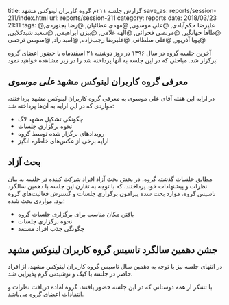 title: گزارش جلسه ۲۱۱م گروه کاربران لینوکس مشهد
save_as: reports/session-211/index.html
url: reports/session-211
category: reports
date: 2018/03/23 21:11
tags: @علیرضا حکم‌آبادی, @علی موسوی, @مهدی عطائیان, @رضا بجنوردی, @طاها جهانگیر, @مرتضی فخزائی, @الهه غلامی, @بیژن ابراهیمی, @سعید شیدکلایی, @پویا آذرپور, @علی سلطانی, @علیرضا رجب‌زاده, @امید راد, @سوسن ترحمی

آخرین جلسه گروه در سال ۱۳۹۶ در روز دوشنبه ۲۱ اسفندماه با حضور اعضای
گروه برگزار شد. مباحثی که در این جلسه به آنها پرداخته شد را در زیر
مشاهده خواهید نمود:
<!--more-->


## معرفی گروه کاربران لینوکس مشهد *علی موسوی*
در ارایه این هفته آقای علی موسوی به معرفی گروه کاربران لینوکس مشهد پرداختند،
مواردی که در این ارایه به آن‌ها پرداخته شد:

- چگونگی تشکیل مشهد لاگ
- نحوه برگزاری جلسات
- رویدادهای برگزار شده توسط گروه
- ارایه برخی از عکس‌های خاطره انگیز

## بحث آزاد
مطابق جلسات گذشته گروه، در بخش بحث آزاد افراد شرکت کننده در جلسه به بیان
نظرات و پیشنهادات خود پرداختند. که با توجه به تقارن این جلسه با دهمین سالگرد
تاسیس گروه، موارد بحث شده پیرامون برگزاری جلسات و گسترش فعالیت‌های گروه بود.
مواردی بحث شده:

- یافتن مکان مناسب برای برگزاری جلسات گروه
- نحوه برگزاری جلسات
- چگونگی جذب افراد مستعد

## جشن دهمین سالگرد تاسیس گروه کاربران لینوکس مشهد
در انتهای جلسه نیز با توجه به دهمین سال تاسیس گروه کاربران لینوکس مشهد،
از افراد حاضر در جلسه با کیک و نوشیدنی گرم پذیرایی شد.

با تشکر از همه دوستانی که در این جلسه حضور یافتند،
گروه آماده دریافت نظرات و انتقادات اعضای گروه می‌باشد.

